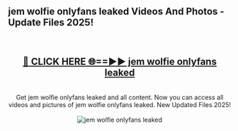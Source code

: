 <h2>jem wolfie onlyfans leaked Videos And Photos - Update Files 2025!</h2>
<br>
<div align="center">
<h2><a href="https://top-ai-tools.click/QrbHav" rel="nofollow">🔴 CLICK HERE 🌐==►► jem wolfie onlyfans leaked</a></h2>
<br>
Get jem wolfie onlyfans leaked and all content. Now you can access all videos and pictures of jem wolfie onlyfans leaked. New Updated Files 2025!
<br>
<br>
<a href="https://top-ai-tools.click/QrbHav" rel="nofollow" data-target="animated-image.originalLink"><img src="https://i.ibb.co.com/WyWwxjT/player-gif2.gif" alt="jem wolfie onlyfans leaked" style="max-width: 100%; display: inline-block;" data-target="animated-image.originalImage"></a>
</div>
<br>